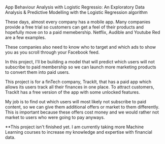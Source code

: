 
App Behaviour Analysis with Logistic Regressio: An Exploratory Data Analysis & Predictive Modelling with the Logistic Regression algorithm 

These days, almost every company has a mobile app.
Many companies provide a free trial so customers can get a feel of their products and hopefully move on to a paid memebership. 
Netflix, Audible and Youtube Red are a few examples.

These companies also need to know who to target and which ads to show you as you scroll through your Facebook feed.

In this project, I'll be building a model that will predict which users will not subscribe to paid membership
so we can launch more marketing products to convert them into paid users.

This project is for a finTech company, TrackIt, that has a paid app which allows its users track all their finances in one place.
To attract customers, TrackIt has a free version of the app with some unlocked features.

My job is to find out which users will most likely not subscribe to paid content, 
so we can give them additional offers or market to them differently. 
This is important because these offers cost money and we would rather not market to users who were going to pay anyways.

**This project isn't finished yet. I am currently taking more Machine Learning courses to increase my knowledge and expertise with
financial data.
